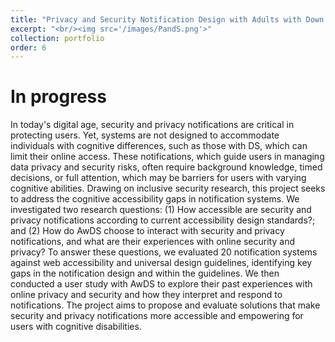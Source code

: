 ```yaml
---
title: "Privacy and Security Notification Design with Adults with Down syndrome"
excerpt: "<br/><img src='/images/PandS.png'>"
collection: portfolio
order: 6
---
```


# In progress
In today's digital age, security and privacy notifications are critical in protecting users. Yet, systems are not designed to accommodate individuals with cognitive differences, such as those with DS, which can limit their online access. These notifications, which guide users in managing data privacy and security risks, often require background knowledge, timed decisions, or full attention, which may be barriers for users with varying cognitive abilities. Drawing on inclusive security research, this project seeks to address the cognitive accessibility gaps in notification systems. We investigated two research questions: (1) How accessible are security and privacy notifications according to current accessibility design standards?; and (2) How do AwDS choose to interact with security and privacy notifications, and what are their experiences with online security and privacy? 
To answer these questions, we evaluated 20 notification systems against web accessibility and universal design guidelines, identifying key gaps in the notification design and within the guidelines. We then conducted a user study with AwDS to explore their past experiences with online privacy and security and how they interpret and respond to notifications. The project aims to propose and evaluate solutions that make security and privacy notifications more accessible and empowering for users with cognitive disabilities.

